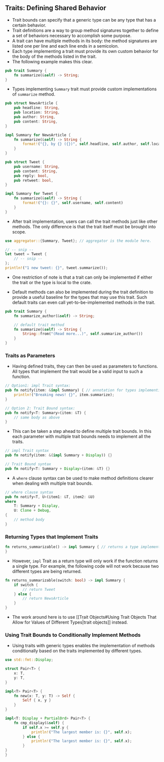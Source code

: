 ## Traits: Defining Shared Behavior
- Trait bounds can specify that a generic type can be any type that has a certain behavior.
- Trait definitions are a way to group method signatures together to define a set of behaviors necessary to accomplish some purpose.
- A trait can have multiple methods in its body: the method signatures are listed one per line and each line ends in a semicolon.
- Each type implementing a trait must provide its own custom behavior for the body of the methods listed in the trait.
- The following example makes this clear.
```rust 
pub trait Summary {
	fn summarize(&self) -> String;
}
```
-  Types implementing `Summary` trait must provide custom implementations of `summarize` method.
``` rust
pub struct NewsArticle {
	pub headline: String,
	pub location: String, 
	pub author: String,
	pub content: String,
}

impl Summary for NewsArticle {
	fn summarize(&self) -> String {
		format!("{}, by {} ({})", self.headline, self.author, self.location)
	}
}

pub struct Tweet { 
	pub username: String,
	pub content: String,
	pub reply: bool,
	pub retweet: bool,
}

impl Summary for Tweet {
	fn summarize(&self) -> String {
		format!("{}: {}", self.username, self.content)
	}
}
```
- After trait implementation, users can call the trait methods just like other methods. The only difference is that the trait itself must be brought into scope.
```rust
use aggregator::{Summary, Tweet}; // aggregator is the module here.

// -- snip --
let tweet = Tweet { 
	// -- snip --
};
println!("1 new tweet: {}", tweet.summarize());
```
- One restriction of note is that a trait can only be implemented if either the trait or the type is local to the crate.

- Default methods can also be implemented during the trait definition to provide a useful baseline for the types that may use this trait. Such default traits can even call yet-to-be-implemented methods in the trait.
```rust
pub trait Summary {
	fn summarize_author(&self) -> String;

	// default trait method
	fn summarize(&self) -> String {
		String::from("(Read more...)", self.summarize_author())
	}
}
```


### Traits as Parameters
- Having defined traits, they can then be used as parameters to functions. All types that implement the trait would be a valid input to such a function.
```rust
// Option1: impl Trait syntax:
pub fn notify(item: &impl Summary) { // annotation for types implementing Summary trait.
	println!("Breaking news! {}", item.summarize);
}

// Option 2: Trait Bound syntax:
pub fn notify<T: Summary>(item: &T) {
	// same body as above
}
```

- This can be taken a step ahead to define multiple trait bounds. In this each parameter with multiple trait bounds needs to implement all the traits.
```rust
// impl Trait syntax
pub fn notify(item: &(impl Summary + Display)) {}

// Trait Bound syntax
pub fn notify<T: Summary + Display>(item: &T) {}
```

- A `where` clause syntax can be used to make method definitions clearer when dealing with multiple trait bounds.
```rust
// where clause syntax
pub fn notify<T, U>(item1: &T, item2: &U)
where
	T: Summary + Display,
	U: Clone + Debug,
{
	// method body
}
```

### Returning Types that Implement Traits
```rust
fn returns_summarizable() -> impl Summary { // returns a type implementing Summary
}
```
- However, `impl` Trait as a return type will only work if the function returns a single type. For example, the following code will not work because two different types are being returned.
```rust
fn returns_summarizable(switch: bool) -> impl Summary {
	if switch {
		// return Tweet
	} else {
		// return NewsArticle
	}
}
```
- The work around here is to use [[Trait Objects#Using Trait Objects That Allow for Values of Different Types|trait objects]] instead.

### Using Trait Bounds to Conditionally Implement Methods
- Using traits with generic types enables the implementation of methods conditionally based on the traits implemented by different types.
```rust
use std::fmt::Display;

struct Pair<T> {
	x: T,
	y: T,
}

impl<T> Pair<T> {
	fn new(x: T, y: T) -> Self {
		Self { x, y }
	}
}

impl<T: Display + PartialOrd> Pair<T> {
	fn cmp_display(&self) {
		if self.x >= self.y {
			println!("The largest member is: {}", self.x);
		} else {
			println!("The largest member is: {}", self.x);
		}
}
}
```